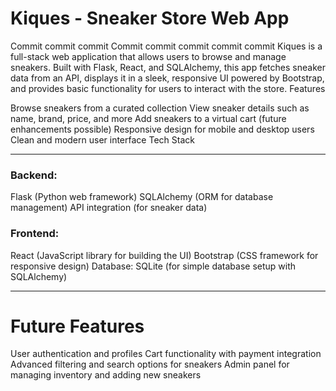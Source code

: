 # Kiques - Sneaker Store Web App
Commit
commit
commit
Commit
commit
commit
commit
commit
Kiques is a full-stack web application that allows users to browse and manage sneakers. Built with Flask, React, and SQLAlchemy, this app fetches sneaker data from an API, displays it in a sleek, responsive UI powered by Bootstrap, and provides basic functionality for users to interact with the store.
Features

Browse sneakers from a curated collection
View sneaker details such as name, brand, price, and more
Add sneakers to a virtual cart (future enhancements possible)
Responsive design for mobile and desktop users
Clean and modern user interface
Tech Stack

---

### Backend:
Flask (Python web framework)
SQLAlchemy (ORM for database management)
API integration (for sneaker data)

### Frontend:
React (JavaScript library for building the UI)
Bootstrap (CSS framework for responsive design)
Database:
SQLite (for simple database setup with SQLAlchemy)

---

# Future Features

User authentication and profiles
Cart functionality with payment integration
Advanced filtering and search options for sneakers
Admin panel for managing inventory and adding new sneakers
